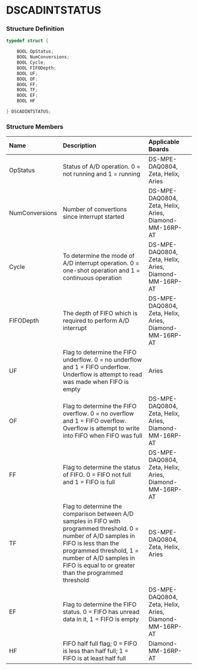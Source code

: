 # DSCADINTSTATUS

### Structure Definition

```c
typedef struct {

    BOOL OpStatus;
    BOOL NumConversions;
    BOOL Cycle;
    BOOL FIFODepth;
    BOOL UF;
    BOOL OF;
    BOOL FF;
    BOOL TF;
    BOOL EF;
    BOOL HF

} DSCADINTSTATUS;
```

### Structure Members

| Name | Description | Applicable Boards |
| :--- | :--- | :--- |
| OpStatus | Status of A/D operation. 0 = not running and 1 = running | DS-MPE-DAQ0804, Zeta, Helix, Aries |
| NumConversions | Number of convertions since interrupt started | DS-MPE-DAQ0804, Zeta, Helix, Aries, Diamond-MM-16RP-AT |
| Cycle | To determine the mode of A/D interrupt operation. 0 = one-shot operation and 1 = continuous operation | DS-MPE-DAQ0804, Zeta, Helix, Aries, Diamond-MM-16RP-AT |
| FIFODepth | The depth of FIFO which is required to perform A/D interrupt | DS-MPE-DAQ0804, Zeta, Helix, Aries, Diamond-MM-16RP-AT |
| UF | Flag to determine the FIFO underflow. 0 = no underflow and 1 = FIFO underflow. Underflow is attempt to read was made when FIFO is empty | Aries |
| OF | Flag to determine the FIFO overflow. 0 = no overflow and 1 = FIFO overflow. Overflow is attempt to write into FIFO when FIFO was full | DS-MPE-DAQ0804, Zeta, Helix, Aries, Diamond-MM-16RP-AT |
| FF | Flag to determine the status of FIFO. 0 = FIFO not full and 1 = FIFO is full | DS-MPE-DAQ0804, Zeta, Helix, Aries, Diamond-MM-16RP-AT |
| TF | Flag to determine the comparison between A/D samples in FIFO with programmed threshold. 0 = number of A/D samples in FIFO is less than the programmed threshold, 1 = number of A/D samples in FIFO is equal to or greater than the programmed threshold | DS-MPE-DAQ0804, Zeta, Helix, Aries |
| EF | Flag to determine the FIFO status. 0 = FIFO has unread data in it, 1 = FIFO is empty | DS-MPE-DAQ0804, Zeta, Helix, Aries, Diamond-MM-16RP-AT |
| HF | FIFO half full flag; 0 = FIFO is less than half full; 1 = FIFO is at least half full | Diamond-MM-16RP-AT |


